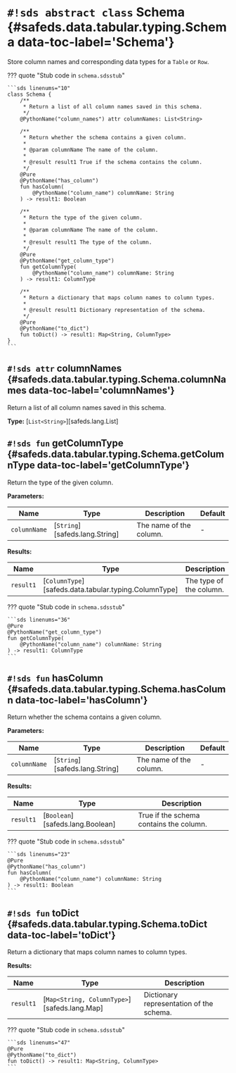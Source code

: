 # `#!sds abstract class` Schema {#safeds.data.tabular.typing.Schema data-toc-label='Schema'}

Store column names and corresponding data types for a `Table` or `Row`.

??? quote "Stub code in `schema.sdsstub`"

    ```sds linenums="10"
    class Schema {
        /**
         * Return a list of all column names saved in this schema.
         */
        @PythonName("column_names") attr columnNames: List<String>
    
        /**
         * Return whether the schema contains a given column.
         *
         * @param columnName The name of the column.
         *
         * @result result1 True if the schema contains the column.
         */
        @Pure
        @PythonName("has_column")
        fun hasColumn(
            @PythonName("column_name") columnName: String
        ) -> result1: Boolean
    
        /**
         * Return the type of the given column.
         *
         * @param columnName The name of the column.
         *
         * @result result1 The type of the column.
         */
        @Pure
        @PythonName("get_column_type")
        fun getColumnType(
            @PythonName("column_name") columnName: String
        ) -> result1: ColumnType
    
        /**
         * Return a dictionary that maps column names to column types.
         *
         * @result result1 Dictionary representation of the schema.
         */
        @Pure
        @PythonName("to_dict")
        fun toDict() -> result1: Map<String, ColumnType>
    }
    ```

## `#!sds attr` columnNames {#safeds.data.tabular.typing.Schema.columnNames data-toc-label='columnNames'}

Return a list of all column names saved in this schema.

**Type:** [`List<String>`][safeds.lang.List]

## `#!sds fun` getColumnType {#safeds.data.tabular.typing.Schema.getColumnType data-toc-label='getColumnType'}

Return the type of the given column.

**Parameters:**

| Name | Type | Description | Default |
|------|------|-------------|---------|
| `columnName` | [`String`][safeds.lang.String] | The name of the column. | - |

**Results:**

| Name | Type | Description |
|------|------|-------------|
| `result1` | [`ColumnType`][safeds.data.tabular.typing.ColumnType] | The type of the column. |

??? quote "Stub code in `schema.sdsstub`"

    ```sds linenums="36"
    @Pure
    @PythonName("get_column_type")
    fun getColumnType(
        @PythonName("column_name") columnName: String
    ) -> result1: ColumnType
    ```

## `#!sds fun` hasColumn {#safeds.data.tabular.typing.Schema.hasColumn data-toc-label='hasColumn'}

Return whether the schema contains a given column.

**Parameters:**

| Name | Type | Description | Default |
|------|------|-------------|---------|
| `columnName` | [`String`][safeds.lang.String] | The name of the column. | - |

**Results:**

| Name | Type | Description |
|------|------|-------------|
| `result1` | [`Boolean`][safeds.lang.Boolean] | True if the schema contains the column. |

??? quote "Stub code in `schema.sdsstub`"

    ```sds linenums="23"
    @Pure
    @PythonName("has_column")
    fun hasColumn(
        @PythonName("column_name") columnName: String
    ) -> result1: Boolean
    ```

## `#!sds fun` toDict {#safeds.data.tabular.typing.Schema.toDict data-toc-label='toDict'}

Return a dictionary that maps column names to column types.

**Results:**

| Name | Type | Description |
|------|------|-------------|
| `result1` | [`Map<String, ColumnType>`][safeds.lang.Map] | Dictionary representation of the schema. |

??? quote "Stub code in `schema.sdsstub`"

    ```sds linenums="47"
    @Pure
    @PythonName("to_dict")
    fun toDict() -> result1: Map<String, ColumnType>
    ```
